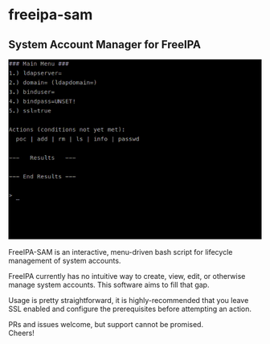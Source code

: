 # freeipa-sam
## System Account Manager for FreeIPA  
![freeipa-sam.gif](freeipa-sam.gif)


FreeIPA-SAM is an interactive, menu-driven bash script for lifecycle management of system accounts.  

FreeIPA currently has no intuitive way to create, view, edit, or otherwise manage system accounts. This software aims to fill that gap.  

Usage is pretty straightforward, it is highly-recommended that you leave SSL enabled and configure the prerequisites before attempting an action.  

PRs and issues welcome, but support cannot be promised.  
Cheers!  

